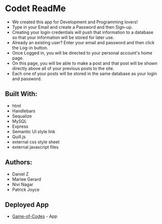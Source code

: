 # Codet ReadMe
+ We created this app for Development and Programming lovers!
+ Type in your Email and create a Password and then Sign-up.
+ Creating your login credentials will push that information to a database so that your information will be stored for later use.
+ Already an existing user?  Enter your email and password  and then click the Log-in button.
+ Once Logged in, you will be directed to your personal account's home page.
+ On this page, you will be able to make a post and that  post will be shown directly above all of your previous posts to the site.
+ Each one of your posts will be stored in the same database as your login and password.

## Built With:
* html
* Handlebars
* Sequalize
* MySQL
* Express
* Semantic UI style link
* Quill.js
* external css style sheet
* external javascript files

## Authors:
* Daniel Z
* Marlee Gerard
* Nivi Nagar
* Patrick Joyce


## Deployed App
* [Game-of-Codes](https://sheltered-fortress-87681.herokuapp.com/) - App
